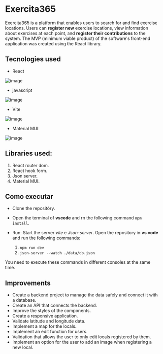 # Exercita365

Exercita365 is a platform that enables users to search for and find exercise locations. Users can **register new** exercise locations, view information about exercises at each point, and **register their contributions** to the system. The MVP (minimum viable product) of the software's front-end application was created using the React library.

## Tecnologies used
- React
  
![image](https://github.com/frankosorio4/exercita365/assets/141787907/e897ed9b-5731-4394-be1f-f9e264b03f25)

- javascript

![image](https://github.com/frankosorio4/exercita365/assets/141787907/31ebbf41-3abd-4ea6-b1e9-89c024305c59)

- Vite

![image](https://github.com/frankosorio4/exercita365/assets/141787907/fcd22b89-54f1-4083-bbd6-da4b4e564caf)

- Material MUI

![image](https://github.com/frankosorio4/exercita365/assets/141787907/04207da9-136c-4cf3-ad4a-ad377ca0b527)

## Libraries used:
  1. React router dom. <!--```npm install react-router-dom```-->
  4. React hook form. <!--```npm install react-hook-form```-->
  5. Json server. <!--```npm install -g json-server```-->
  6. Material MUI. <!--```npm install @mui/material @emotion/react @emotion/styled```-->

## Como executar
  - Clone the repositóry.

  - Open the terminal of **vscode** and rn the following command ```npm install```.

  - Run:
  Start the server *vite* e *Json-server*. Open the repository in **vs code** and run the following commands:
    1. ```npm run dev```
    2. ```json-server --watch ./data/db.json```

 You need to execute these commands in different consoles at the same time.
     
## Improvements

- Create a backend project to manage the data safely and connect it with a database.
- Create an API that connects the backend.
- Improve the styles of the components.
- Create a responsive application.
- Validate latitude and longitude data.
- Implement a map for the locals.
- Implement an edit function for users.
- Validation that allows the user to only edit locals registered by them.
- Implement an option for the user to add an image when registering a new local.

<!-- # Exercita365
O Exercita365 é uma plataforma que facilita o **gerenciamento** de exercícios e locais para atividades físicas serem praticadas. Os usuários podem **cadastrar novos locais** de exercícios, visualizar informações sobre os exercícios em cada ponto **registrar suas próprias contribuições** para o sistema. Foi ciado o MVP (Minimum Viable Product) da aplicação Front-End do software, utilizando a biblioteca React.

## Tecnologias utilizadas
- React
  
![image](https://github.com/frankosorio4/exercita365/assets/141787907/e897ed9b-5731-4394-be1f-f9e264b03f25)

- js

![image](https://github.com/frankosorio4/exercita365/assets/141787907/31ebbf41-3abd-4ea6-b1e9-89c024305c59)

- Vite

![image](https://github.com/frankosorio4/exercita365/assets/141787907/fcd22b89-54f1-4083-bbd6-da4b4e564caf)

- Material MUI

![image](https://github.com/frankosorio4/exercita365/assets/141787907/04207da9-136c-4cf3-ad4a-ad377ca0b527)

## Como executar

- Clone o repositório.

- Abra o terminal no repositório descarregado e instale as seguintes bibliotecas:
  1. ```npm install```
  2. ```npm install react-router-dom```
  3. ```npm install react-hook-form```
  4. ```npm install -g json-server```
  5. ```npm install @mui/material @emotion/react @emotion/styled```

- Para iniciar:
  
  Iniciar os servidores *vite* e *Json-server*. Abra o repositório no VScode e no terminal dele inicie os comandos:
  1. ```npm run dev```
  2. ```json-server --watch ./data/db.json```

  Tem que executar cada comando em terminais diferentes.
     
## Melhorias

Este repositório é de uma App que tem o esquema básico de gestionar Locais para exercitar-se. Por isso tem coisas que podem ser melhoradas.
- Criar uma API que faça a conexão com um banco de dados.
- Implementar uma melhor forma de validação de dados y segurança.
- Melhorar os estilos dos componentes e das páginas, em geral.
- Implementar responsividade para telefones y tablets.
- Fazer validação dos de Latitude y Longitude no cadastro dos locais.
- Implementação do mapa para la ubicação dos locais.
- Implementação da função de editar usuário.
- Validação para que o usuário só possa editar os locais cadastrados por ele.
- Opção para o usuário colocar uma imagem do local a cadastrar.

## Descriçao do projeto

https://drive.google.com/file/d/1vhuXI9PCjgIG2G49F9NZlm9vAt8sGwj3/view -->
